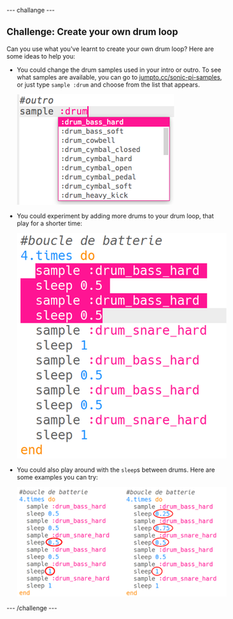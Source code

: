 \--- challange \---

## Challenge: Create your own drum loop

Can you use what you've learnt to create your own drum loop? Here are some ideas to help you:

+ You could change the drum samples used in your intro or outro. To see what samples are available, you can go to [jumpto.cc/sonic-pi-samples](http://jumpto.cc/sonic-pi-samples), or just type `sample :drum` and choose from the list that appears.
    
    ![capture d'écran](images/drum-outro-challenge.png)

+ You could experiment by adding more drums to your drum loop, that play for a shorter time:
    
    ![screenshot](images/drum-beat-challenge-1.png)

+ You could also play around with the `sleep`s between drums. Here are some examples you can try:
    
    ![capture d'écran](images/drum-beat-challenge-2.png)

\--- /challenge \---